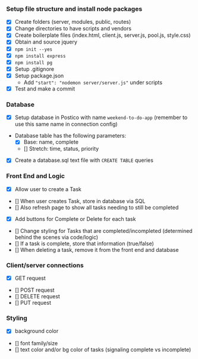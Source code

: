 ### Setup file structure and install node packages
- [x] Create folders (server, modules, public, routes)
- [x] Change directories to have scripts and vendors
- [x] Create boilerplate files (index.html, client.js, server.js, pool.js, style.css)
- [x] Obtain and source jquery
- [x] `npm init --yes`
- [x] `npm install express`
- [x] `npm install pg`
- [x] Setup .gitignore
- [x] Setup package.json
    - Add `"start": "nodemon server/server.js"` under scripts
- [x] Test and make a commit

### Database
- [x] Setup database in Postico with name `weekend-to-do-app` (remember to use this same name in connection config)
- Database table has the following parameters:
    - [x] Base: name, complete
    - [] Stretch: time, status, priority
- [x] Create a database.sql text file with `CREATE TABLE` queries

### Front End and Logic
- [x] Allow user to create a Task
- [] When user creates Task, store in database via SQL
- [] Also refresh page to show all tasks needing to still be completed
- [x] Add buttons for Complete or Delete for each task
- [] Change styling for Tasks that are completed/incompleted (determined behind the scenes via code/logic)
- [] If a task is complete, store that information (true/false)
- [] When deleting a task, remove it from the front end and database

### Client/server connections
- [X] GET request
- [] POST request
- [] DELETE request
- [] PUT request

### Styling
- [x] background color
- [] font family/size
- [] text color and/or bg color of tasks (signaling complete vs incomplete)